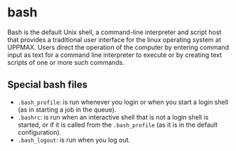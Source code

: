 # bash

Bash is the default Unix shell,
a command-line interpreter and script host that provides
a traditional user interface for the linux operating system at UPPMAX.
Users direct the operation of the computer by entering command input as text
for a command line interpreter to execute or by creating
text scripts of one or more such commands.

## Special bash files

- `.bash_profile`: is run whenever you login or when you start a login
  shell (as in starting a job in the queue).
- `.bashrc`: is run when an interactive shell that is not a login shell
  is started, or if it is called from the `.bash_profile`
  (as it is in the default configuration).
- `.bash_logout`: is run when you log out.
